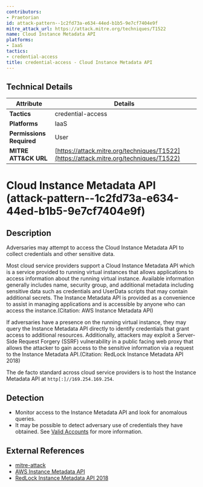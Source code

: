 ```yaml
---
contributors:
- Praetorian
id: attack-pattern--1c2fd73a-e634-44ed-b1b5-9e7cf7404e9f
mitre_attack_url: https://attack.mitre.org/techniques/T1522
name: Cloud Instance Metadata API
platforms:
- IaaS
tactics:
- credential-access
title: credential-access - Cloud Instance Metadata API
---
```


## Technical Details

| Attribute | Details |
|-----------|----------|
| **Tactics** | credential-access |
| **Platforms** | IaaS |
| **Permissions Required** | User |
| **MITRE ATT&CK URL** | [https://attack.mitre.org/techniques/T1522](https://attack.mitre.org/techniques/T1522) |

# Cloud Instance Metadata API (attack-pattern--1c2fd73a-e634-44ed-b1b5-9e7cf7404e9f)

## Description
Adversaries may attempt to access the Cloud Instance Metadata API to collect credentials and other sensitive data.

Most cloud service providers support a Cloud Instance Metadata API which is a service provided to running virtual instances that allows applications to access information about the running virtual instance. Available information generally includes name, security group, and additional metadata including sensitive data such as credentials and UserData scripts that may contain additional secrets. The Instance Metadata API is provided as a convenience to assist in managing applications and is accessible by anyone who can access the instance.(Citation: AWS Instance Metadata API)

If adversaries have a presence on the running virtual instance, they may query the Instance Metadata API directly to identify credentials that grant access to additional resources. Additionally, attackers may exploit a Server-Side Request Forgery (SSRF) vulnerability in a public facing web proxy that allows the attacker to gain access to the sensitive information via a request to the Instance Metadata API.(Citation: RedLock Instance Metadata API 2018)

The de facto standard across cloud service providers is to host the Instance Metadata API at <code>http[:]//169.254.169.254</code>.


## Detection
* Monitor access to the Instance Metadata API and look for anomalous queries.
* It may be possible to detect adversary use of credentials they have obtained. See [Valid Accounts](https://attack.mitre.org/techniques/T1078) for more information.


## External References
- [mitre-attack](https://attack.mitre.org/techniques/T1522)
- [AWS Instance Metadata API](https://docs.aws.amazon.com/AWSEC2/latest/UserGuide/ec2-instance-metadata.html)
- [RedLock Instance Metadata API 2018](https://redlock.io/blog/instance-metadata-api-a-modern-day-trojan-horse)
